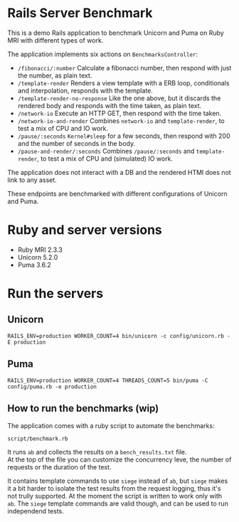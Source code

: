 # Rails Server Benchmark

This is a demo Rails application to benchmark Unicorn and Puma on Ruby MRI with different types of work.

The application implements six actions on `BenchmarksController`:


* `/fibonacci/:number`
  Calculate a fibonacci number, then respond with just the number, as plain text.
* `/template-render`
  Renders a view template with a ERB loop, conditionals and interpolation, responds with the template.
* `/template-render-no-response`
  Like the one above, but it discards the rendered body and responds with the time taken, as plain text.
* `/network-io`
  Execute an HTTP GET, then respond with the time taken.
* `/network-io-and-render`
  Combines `network-io` and `template-render`, to test a mix of CPU and IO work.
* `/pause/:seconds`
  `Kernel#sleep` for a few seconds, then respond with 200 and the number of seconds in the body.
* `/pause-and-render/:seconds`
  Combines `/pause/:seconds` and `template-render`, to test a mix of CPU and (simulated) IO work.

The application does not interact with a DB and the rendered HTMl does not link to any asset.

These endpoints are benchmarked with different configurations of Unicorn and Puma.


# Ruby and server versions

* Ruby MRI 2.3.3
* Unicorn 5.2.0
* Puma 3.6.2

# Run the servers

## Unicorn

```
RAILS_ENV=production WORKER_COUNT=4 bin/unicorn -c config/unicorn.rb -E production
```

## Puma

```
RAILS_ENV=production WORKER_COUNT=4 THREADS_COUNT=5 bin/puma -C config/puma.rb -e production
```


## How to run the benchmarks (wip)

The application comes with a ruby script to automate the benchmarks:

```
script/benchmark.rb
```

It runs `ab` and collects the results on a `bench_results.txt` file.  
At the top of the file you can customize the concurrency leve, the number of requests or the duration of the test.

It contains template commands to use `siege` instead of `ab`, but `siege` makes it a bit harder to isolate the test results from the request logging, thus it's not trully supported. At the moment the script is written to work only with `ab`. The `siege` template commands are valid though, and can be used to run independend tests.


